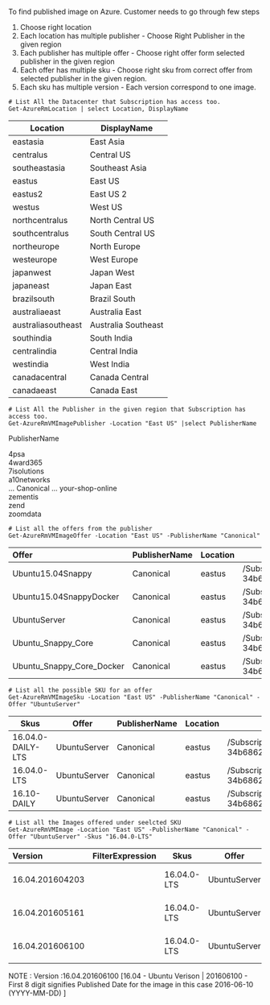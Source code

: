 
To find published image on Azure. Customer needs to go through few steps

1. Choose right location
2. Each location has multiple publisher - Choose Right Publisher in the given region
3. Each publisher has multiple offer - Choose right offer form selected publisher in the given region
4. Each offer has multiple sku  - Choose right sku from correct offer from  selected publisher in the given region.
5. Each sku has multiple version  - Each version correspond to one image.


```
# List All the Datacenter that Subscription has access too.
Get-AzureRmLocation | select Location, DisplayName

```

|Location    |       DisplayName   |     
|--------     |      -----------  |      
|eastasia        |   East Asia    |      
|centralus        |  Central US   |      
|southeastasia  |    Southeast Asia   |  
|eastus            | East US       |     
|eastus2            |East US 2      |    
|westus           |  West US         |   
|northcentralus   |  North Central US |  
|southcentralus   |  South Central US  |
|northeurope      |  North Europe       |
|westeurope       |  West Europe        |
|japanwest        |  Japan West         |
|japaneast        |  Japan East         |
|brazilsouth      |  Brazil South       |
|australiaeast    |  Australia East     |
|australiasoutheast| Australia Southeast|
|southindia        | South India        |
|centralindia      | Central India      |
|westindia         | West India         |
|canadacentral     | Canada Central     |
|canadaeast        | Canada East        |



```
# List All the Publisher in the given region that Subscription has access too.
Get-AzureRmVMImagePublisher -Location "East US" |select PublisherName
```

PublisherName                                       

4psa                                                
4ward365                                            
7isolutions                                         
a10networks   
...
Canonical
...
your-shop-online                                    
zementis                                            
zend                                                
zoomdata  


```
# List all the offers from the publisher
Get-AzureRmVMImageOffer -Location "East US" -PublisherName "Canonical"
```


|Offer  |                   PublisherName |Location|  Id  |                                                                                                     
| :------------- | ------------- | ------------- | ------------- |
|Ubuntu15.04Snappy     |    Canonical  |   eastus |  /Subscriptions/6b6a59a6-e367-4913-bea7-34b6862095bf/Providers/Microsoft.Compute/Locations/eastus/Publi...|
|Ubuntu15.04SnappyDocker |  Canonical |    eastus |  /Subscriptions/6b6a59a6-e367-4913-bea7-34b6862095bf/Providers/Microsoft.Compute/Locations/eastus/Publi...|
|UbuntuServer          |    Canonical  |   eastus |  /Subscriptions/6b6a59a6-e367-4913-bea7-34b6862095bf/Providers/Microsoft.Compute/Locations/eastus/Publi...|
|Ubuntu_Snappy_Core     |   Canonical  |   eastus |  /Subscriptions/6b6a59a6-e367-4913-bea7-34b6862095bf/Providers/Microsoft.Compute/Locations/eastus/Publi...|
|Ubuntu_Snappy_Core_Docker |Canonical   |  eastus |  /Subscriptions/6b6a59a6-e367-4913-bea7-34b6862095bf/Providers/Microsoft.Compute/Locations/eastus/Publi...|

```
# List all the possible SKU for an offer
Get-AzureRmVMImageSku -Location "East US" -PublisherName "Canonical" -Offer "UbuntuServer"
```

|Skus   |           Offer   |     PublisherName |Location |Id |
| ----            |   -----       |  ------------- | -------- | --  |
|16.04.0-DAILY-LTS | UbuntuServer | Canonical   |   eastus  |  /Subscriptions/6b6a59a6-e367-4913-bea7-34b6862095bf/Providers/Microsoft.Compute/Locations/eastus/...|
|16.04.0-LTS      |  UbuntuServer|  Canonical |     eastus |   /Subscriptions/6b6a59a6-e367-4913-bea7-34b6862095bf/Providers/Microsoft.Compute/Locations/eastus/...|
|16.10-DAILY      |  UbuntuServer | Canonical    |  eastus  |  /Subscriptions/6b6a59a6-e367-4913-bea7-34b6862095bf/Providers/Microsoft.Compute/Locations/eastus/...|

```
# List all the Images offered under seelcted SKU
Get-AzureRmVMImage -Location "East US" -PublisherName "Canonical" -Offer "UbuntuServer" -Skus "16.04.0-LTS"
```

| Version    |      FilterExpression | Skus      |   Offer   |      PublisherName|  Location|  Id  |                                                                      
| :-------      |    ----------------  | ----       |     ----- |      -------------| --------  | ---- |                                                                    
|16.04.201604203     |   |              16.04.0-LTS | UbuntuServer | Canonical |      eastus  |  /Subscriptions/6b6a59a6-e367-4913-bea7-34b6862095bf/Providers/Microsof...|
|16.04.201605161       |    |              16.04.0-LTS | UbuntuServer | Canonical |      eastus  |  /Subscriptions/6b6a59a6-e367-4913-bea7-34b6862095bf/Providers/Microsof...|
|16.04.201606100           |   |              16.04.0-LTS | UbuntuServer | Canonical |      eastus  |  /Subscriptions/6b6a59a6-e367-4913-bea7-34b6862095bf/Providers/Microsof...|


NOTE : Version :16.04.201606100  [16.04 - Ubuntu Verison | 201606100 - First 8 digit signifies Published Date for the image  in this case 2016-06-10 (YYYY-MM-DD) ]
